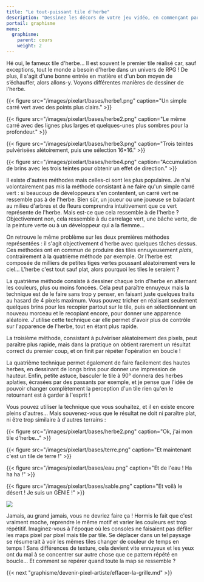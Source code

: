 ```yaml
---
title: "Le tout-puissant tile d'herbe"
description: "Dessinez les décors de votre jeu vidéo, en commençant par un premier tile d'herbe, jusqu'à vous familiariser avec les textures, l'ombrage et le dithering."
portail: graphisme
menu:
  graphisme:
    parent: cours
    weight: 2
---
```


Hé oui, le fameux tile d'herbe... Il est souvent le premier tile réalisé car, sauf exceptions, tout le monde a besoin d'herbe dans un univers de RPG ! De plus, il s'agit d'une bonne entrée en matière et d'un bon moyen de s’échauffer, alors allons-y. Voyons différentes manières de dessiner de l'herbe.

{{< figure src="/images/pixelart/bases/herbe1.png" caption="Un simple carré vert avec des points plus clairs." >}}
<p>
{{< figure src="/images/pixelart/bases/herbe2.png" caption="Le même carré avec des lignes plus larges et quelques-unes plus sombres pour la profondeur." >}}
<p>
{{< figure src="/images/pixelart/bases/herbe3.png" caption="Trois teintes pulvérisées alétoirement, puis une sélection 16×16." >}}
<p>
{{< figure src="/images/pixelart/bases/herbe4.png" caption="Accumulation de brins avec les trois teintes pour obtenir un effet de direction." >}}

Il existe d'autres méthodes mais celles-ci sont les plus populaires. Je n'ai volontairement pas mis la méthode consistant à ne faire qu'un simple carré vert : si beaucoup de développeurs s'en contentent, un carré vert ne ressemble pas à de l'herbe. Bien sûr, un joueur ou une joueuse se baladant au milieu d'arbres et de fleurs comprendra intuitivement que ce vert représente de l'herbe. Mais est-ce que cela ressemble à de l'herbe ? Objectivement non, cela ressemble à du carrelage vert, une bâche verte, de la peinture verte ou à un développeur qui a la flemme...

On retrouve le même problème sur les deux premières méthodes représentées : il s'agit objectivement d'herbe avec quelques tâches dessus. Ces méthodes ont en commun de produire des tiles ennuyeusement *plats*, contrairement à la quatrième méthode par exemple. Or l'herbe est composée de milliers de petites tiges vertes poussant aléatoirement vers le ciel... L'herbe c'est tout sauf plat, alors pourquoi les tiles le seraient ?

La quatrième méthode consiste à dessiner chaque brin d'herbe en alternant les couleurs, plus ou moins foncées. Cela peut paraître ennuyeux mais la technique est de le faire sans trop y penser, en faisant juste quelques traits au hasard de 4 pixels maximum. Vous pouvez tricher en réalisant seulement quelques brins pour les recopier partout sur le tile, puis en sélectionnant un nouveau morceau et le recopiant encore, pour donner une apparence aléatoire. J'utilise cette technique car elle permet d'avoir plus de contrôle sur l'apparence de l'herbe, tout en étant plus rapide.

La troisième méthode, consistant à pulvériser aléatoirement des pixels, peut paraître plus rapide, mais dans la pratique on obtient rarement un résultat correct du premier coup, et on finit par répéter l'opération en boucle !

La quatrième technique permet également de faire facilement des hautes herbes, en dessinant de longs brins pour donner une impression de hauteur. Enfin, petite astuce, basculer le tile à 90° donnera des herbes aplaties, écrasées par des passants par exemple, et je pense que l'idée de pouvoir changer complètement la perception d'un tile rien qu'en le retournant est à garder à l'esprit !

Vous pouvez utiliser la technique que vous souhaitez, et il en existe encore pleins d'autres... Mais souvenez-vous que le résultat ne doit ni paraître plat, ni être trop similaire à d'autres terrains :

{{< figure src="/images/pixelart/bases/herbe2.png" caption="Ok, j'ai mon tile d'herbe…" >}}
<p>
{{< figure src="/images/pixelart/bases/terre.png" caption="Et maintenant c'est un tile de terre !" >}}
<p>
{{< figure src="/images/pixelart/bases/eau.png" caption="Et de l'eau ! Ha ha ha !" >}}
<p>
{{< figure src="/images/pixelart/bases/sable.png" caption="Et voilà le désert ! Je suis un GÉNIE !" >}}

![](/images/pixelart/bases/mauvaiseidee.png)

Jamais, au grand jamais, vous ne devriez faire ça ! Hormis le fait que c'est vraiment moche, reprendre le même motif et varier les couleurs est trop répétitif. Imaginez-vous à l'époque où les consoles ne faisaient pas défiler les maps pixel par pixel mais tile par tile. Se déplacer dans un tel paysage se résumerait à voir les mêmes tiles changer de couleur de temps en temps ! Sans différences de texture, cela devient vite ennuyeux et les yeux ont du mal à se concentrer sur autre chose que ce pattern répété en boucle... Et comment se repérer quand toute la map se ressemble ?

{{< next "graphisme/devenir-pixel-artiste/effacer-la-grille.md" >}}